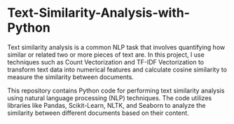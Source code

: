 # Text-Similarity-Analysis-with-Python
Text similarity analysis is a common NLP task that involves quantifying how similar or related two or more pieces of text are. In this project, I use techniques such as Count Vectorization and TF-IDF Vectorization to transform text data into numerical features and calculate cosine similarity to measure the similarity between documents.

This repository contains Python code for performing text similarity analysis using natural language processing (NLP) techniques. The code utilizes libraries like Pandas, Scikit-Learn, NLTK, and Seaborn to analyze the similarity between different documents based on their content.
